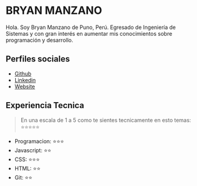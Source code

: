 # BRYAN MANZANO

Hola. Soy Bryan Manzano de Puno, Perú. Egresado de Ingeniería de Sistemas y con gran interés en aumentar mis conocimientos sobre programación y desarrollo.

## Perfiles sociales

- [Github](https://github.com/bryanmmr/)
- [Linkedin](https://www.linkedin.com/in/bryanmmr/)
- [Website](#)

## Experiencia Tecnica
> En una escala de 1 a 5 como te sientes tecnicamente en esto temas:  ⭐️⭐️⭐️⭐️⭐️

- Programacion: ⭐️⭐️⭐️
- Javascript: ⭐️⭐️
- CSS: ⭐️⭐️⭐️
- HTML: ⭐️⭐️
- Git: ⭐️⭐️
